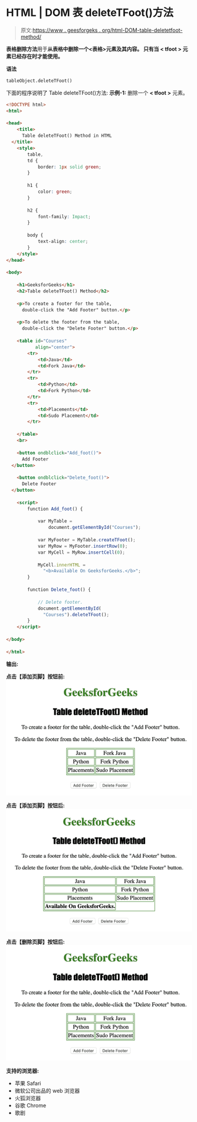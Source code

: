 # HTML | DOM 表 deleteTFoot()方法

> 原文:[https://www . geesforgeks . org/html-DOM-table-deletetfoot-method/](https://www.geeksforgeeks.org/html-dom-table-deletetfoot-method/)

**表格删除方法**用于**从表格中删除一个<表格>元素及其内容。
只有当 **< tfoot >** 元素已经存在时才能使用。**

**语法**

```html
tableObject.deleteTFoot()
```

下面的程序说明了 Table deleteTFoot()方法:
**示例-1:** 删除一个 **< tfoot >** 元素。

```html
<!DOCTYPE html>
<html>

<head>
    <title>
      Table deleteTFoot() Method in HTML
  </title>
    <style>
        table,
        td {
            border: 1px solid green;
        }

        h1 {
            color: green;
        }

        h2 {
            font-family: Impact;
        }

        body {
            text-align: center;
        }
    </style>
</head>

<body>

    <h1>GeeksforGeeks</h1>
    <h2>Table deleteTFoot() Method</h2>

    <p>To create a footer for the table, 
      double-click the "Add Footer" button.</p>

    <p>To delete the footer from the table, 
      double-click the "Delete Footer" button.</p>

    <table id="Courses" 
           align="center">
        <tr>
            <td>Java</td>
            <td>Fork Java</td>
        </tr>
        <tr>
            <td>Python</td>
            <td>Fork Python</td>
        </tr>
        <tr>
            <td>Placements</td>
            <td>Sudo Placement</td>
        </tr>

    </table>
    <br>

    <button ondblclick="Add_foot()">
      Add Footer
  </button>

    <button ondblclick="Delete_foot()">
      Delete Footer
  </button>

    <script>
        function Add_foot() {

            var MyTable = 
                document.getElementById("Courses");

            var MyFooter = MyTable.createTFoot();
            var MyRow = MyFooter.insertRow(0);
            var MyCell = MyRow.insertCell(0);

            MyCell.innerHTML =
              "<b>Available On GeeksforGeeks.</b>";
        }

        function Delete_foot() {

            // Delete footer.
            document.getElementById(
              "Courses").deleteTFoot();
        }
    </script>

</body>

</html>
```

**输出:**

**点击【添加页脚】按钮前:**
![](img/ceb2faa2e1e9f0380e337d1b8be77ea2.png)

**点击【添加页脚】按钮后:**
![](img/1514a39c93568681c65d0f907b209ed2.png)

**点击【删除页脚】按钮后:**
![](img/ceb2faa2e1e9f0380e337d1b8be77ea2.png)

**支持的浏览器:**

*   苹果 Safari
*   微软公司出品的 web 浏览器
*   火狐浏览器
*   谷歌 Chrome
*   歌剧